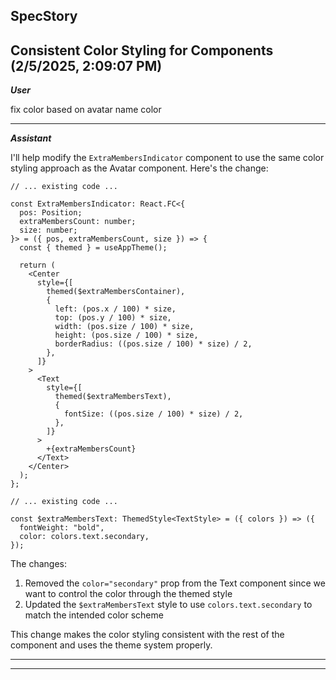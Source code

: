 ## SpecStory

## Consistent Color Styling for Components (2/5/2025, 2:09:07 PM)

_**User**_

fix color based on avatar name color

---

_**Assistant**_

I'll help modify the `ExtraMembersIndicator` component to use the same color styling approach as the Avatar component. Here's the change:

```typescript:components/group-avatar.tsx
// ... existing code ...

const ExtraMembersIndicator: React.FC<{
  pos: Position;
  extraMembersCount: number;
  size: number;
}> = ({ pos, extraMembersCount, size }) => {
  const { themed } = useAppTheme();

  return (
    <Center
      style={[
        themed($extraMembersContainer),
        {
          left: (pos.x / 100) * size,
          top: (pos.y / 100) * size,
          width: (pos.size / 100) * size,
          height: (pos.size / 100) * size,
          borderRadius: ((pos.size / 100) * size) / 2,
        },
      ]}
    >
      <Text
        style={[
          themed($extraMembersText),
          {
            fontSize: ((pos.size / 100) * size) / 2,
          },
        ]}
      >
        +{extraMembersCount}
      </Text>
    </Center>
  );
};

// ... existing code ...

const $extraMembersText: ThemedStyle<TextStyle> = ({ colors }) => ({
  fontWeight: "bold",
  color: colors.text.secondary,
});
```

The changes:
1. Removed the `color="secondary"` prop from the Text component since we want to control the color through the themed style
2. Updated the `$extraMembersText` style to use `colors.text.secondary` to match the intended color scheme

This change makes the color styling consistent with the rest of the component and uses the theme system properly.

---



---

